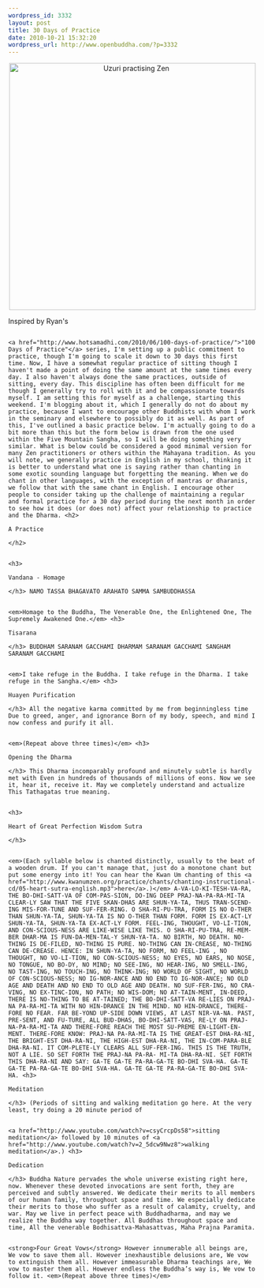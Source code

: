 ```yaml
--- 
wordpress_id: 3332
layout: post
title: 30 Days of Practice
date: 2010-10-21 15:32:20
wordpress_url: http://www.openbuddha.com/?p=3332
---
```

<p style="text-align: center">
                                                                                                                                                                                                                                                                                                                                                                                                                                                                                                                                                                                                                                                                                                                                                                                                                                                                                                                                        <a href="http://www.flickr.com/photos/patries71/3525096406/" title="Uzuri practising Zen by patries71, on Flickr"><img src="http://farm4.static.flickr.com/3334/3525096406_ff12d76066.jpg" width="500" height="500" alt="Uzuri practising Zen" /></a>
                                                                                                                                                                                                                                                                                                                                                                                                                                                                                                                                                                                                                                                                                                                                                                                                                                                                                                                                      </p> Inspired by Ryan's 
                                                                                                                                                                                                                                                                                                                                                                                                                                                                                                                                                                                                                                                                                                                                                                                                                                                                                                                                      
                                                                                                                                                                                                                                                                                                                                                                                                                                                                                                                                                                                                                                                                                                                                                                                                                                                                                                                                      <a href="http://www.hotsamadhi.com/2010/06/100-days-of-practice/">"100 Days of Practice"</a> series, I'm setting up a public commitment to practice, though I'm going to scale it down to 30 days this first time. Now, I have a somewhat regular practice of sitting though I haven't made a point of doing the same amount at the same times every day. I also haven't always done the same practices, outside of sitting, every day. This discipline has often been difficult for me though I generally try to roll with it and be compassionate towards myself. I am setting this for myself as a challenge, starting this weekend. I'm blogging about it, which I generally do not do about my practice, because I want to encourage other Buddhists with whom I work in the seminary and elsewhere to possibly do it as well. As part of this, I've outlined a basic practice below. I'm actually going to do a bit more than this but the form below is drawn from the one used within the Five Mountain Sangha, so I will be doing something very similar. What is below could be considered a good minimal version for many Zen practitioners or others within the Mahayana tradition. As you will note, we generally practice in English in my school, thinking it is better to understand what one is saying rather than chanting in some exotic sounding language but forgetting the meaning. When we do chant in other languages, with the exception of mantras or dharanis, we follow that with the same chant in English. I encourage other people to consider taking up the challenge of maintaining a regular and formal practice for a 30 day period during the next month in order to see how it does (or does not) affect your relationship to practice and the Dharma. <h2>
                                                                                                                                                                                                                                                                                                                                                                                                                                                                                                                                                                                                                                                                                                                                                                                                                                                                                                                                        A Practice
                                                                                                                                                                                                                                                                                                                                                                                                                                                                                                                                                                                                                                                                                                                                                                                                                                                                                                                                      </h2>
                                                                                                                                                                                                                                                                                                                                                                                                                                                                                                                                                                                                                                                                                                                                                                                                                                                                                                                                      
                                                                                                                                                                                                                                                                                                                                                                                                                                                                                                                                                                                                                                                                                                                                                                                                                                                                                                                                      <h3>
                                                                                                                                                                                                                                                                                                                                                                                                                                                                                                                                                                                                                                                                                                                                                                                                                                                                                                                                        Vandana - Homage
                                                                                                                                                                                                                                                                                                                                                                                                                                                                                                                                                                                                                                                                                                                                                                                                                                                                                                                                      </h3> NAMO TASSA BHAGAVATO ARAHATO SAMMA SAMBUDDHASSA 
                                                                                                                                                                                                                                                                                                                                                                                                                                                                                                                                                                                                                                                                                                                                                                                                                                                                                                                                      
                                                                                                                                                                                                                                                                                                                                                                                                                                                                                                                                                                                                                                                                                                                                                                                                                                                                                                                                      <em>Homage to the Buddha, The Venerable One, the Enlightened One, The Supremely Awakened One.</em> <h3>
                                                                                                                                                                                                                                                                                                                                                                                                                                                                                                                                                                                                                                                                                                                                                                                                                                                                                                                                        Tisarana
                                                                                                                                                                                                                                                                                                                                                                                                                                                                                                                                                                                                                                                                                                                                                                                                                                                                                                                                      </h3> BUDDHAM SARANAM GACCHAMI DHARMAM SARANAM GACCHAMI SANGHAM SARANAM GACCHAMI 
                                                                                                                                                                                                                                                                                                                                                                                                                                                                                                                                                                                                                                                                                                                                                                                                                                                                                                                                      
                                                                                                                                                                                                                                                                                                                                                                                                                                                                                                                                                                                                                                                                                                                                                                                                                                                                                                                                      <em>I take refuge in the Buddha. I take refuge in the Dharma. I take refuge in the Sangha.</em> <h3>
                                                                                                                                                                                                                                                                                                                                                                                                                                                                                                                                                                                                                                                                                                                                                                                                                                                                                                                                        Huayen Purification
                                                                                                                                                                                                                                                                                                                                                                                                                                                                                                                                                                                                                                                                                                                                                                                                                                                                                                                                      </h3> All the negative karma committed by me from beginningless time Due to greed, anger, and ignorance Born of my body, speech, and mind I now confess and purify it all. 
                                                                                                                                                                                                                                                                                                                                                                                                                                                                                                                                                                                                                                                                                                                                                                                                                                                                                                                                      
                                                                                                                                                                                                                                                                                                                                                                                                                                                                                                                                                                                                                                                                                                                                                                                                                                                                                                                                      <em>(Repeat above three times)</em> <h3>
                                                                                                                                                                                                                                                                                                                                                                                                                                                                                                                                                                                                                                                                                                                                                                                                                                                                                                                                        Opening the Dharma
                                                                                                                                                                                                                                                                                                                                                                                                                                                                                                                                                                                                                                                                                                                                                                                                                                                                                                                                      </h3> This Dharma incomparably profound and minutely subtle is hardly met with Even in hundreds of thousands of millions of eons. Now we see it, hear it, receive it. May we completely understand and actualize This Tathagatas true meaning. 
                                                                                                                                                                                                                                                                                                                                                                                                                                                                                                                                                                                                                                                                                                                                                                                                                                                                                                                                      
                                                                                                                                                                                                                                                                                                                                                                                                                                                                                                                                                                                                                                                                                                                                                                                                                                                                                                                                      <h3>
                                                                                                                                                                                                                                                                                                                                                                                                                                                                                                                                                                                                                                                                                                                                                                                                                                                                                                                                        Heart of Great Perfection Wisdom Sutra
                                                                                                                                                                                                                                                                                                                                                                                                                                                                                                                                                                                                                                                                                                                                                                                                                                                                                                                                      </h3>
                                                                                                                                                                                                                                                                                                                                                                                                                                                                                                                                                                                                                                                                                                                                                                                                                                                                                                                                      
                                                                                                                                                                                                                                                                                                                                                                                                                                                                                                                                                                                                                                                                                                                                                                                                                                                                                                                                      <em>(Each syllable below is chanted distinctly, usually to the beat of a wooden drum. If you can't manage that, just do a monotone chant but put some energy into it! You can hear the Kwan Um chanting of this <a href="http://www.kwanumzen.org/practice/chants/chanting-instructional-cd/05-heart-sutra-english.mp3">here</a>.)</em> A‐VA‐LO‐KI‐TESH‐VA‐RA, THE BO‐DHI‐SATT‐VA OF COM‐PAS‐SION, DO‐ING DEEP PRAJ‐NA‐PA‐RA‐MI‐TA CLEAR‐LY SAW THAT THE FIVE SKAN‐DHAS ARE SHUN‐YA‐TA, THUS TRAN‐SCEND‐ING MIS‐FOR‐TUNE AND SUF‐FER‐RING. O SHA‐RI‐PU‐TRA, FORM IS NO O‐THER THAN SHUN‐YA‐TA, SHUN‐YA‐TA IS NO O‐THER THAN FORM. FORM IS EX‐ACT‐LY SHUN‐YA‐TA, SHUN‐YA‐TA EX‐ACT‐LY FORM. FEEL‐ING, THOUGHT, VO‐LI‐TION, AND CON‐SCIOUS‐NESS ARE LIKE‐WISE LIKE THIS. O SHA‐RI‐PU‐TRA, RE‐MEM‐BER DHAR‐MA IS FUN‐DA‐MEN‐TAL‐Y SHUN‐YA‐TA. NO BIRTH, NO DEATH. NO‐THING IS DE‐FILED, NO‐THING IS PURE. NO‐THING CAN IN‐CREASE, NO‐THING CAN DE‐CREASE. HENCE: IN SHUN‐YA‐TA, NO FORM, NO FEEL‐ING , NO THOUGHT, NO VO‐LI‐TION, NO CON‐SCIOUS‐NESS; NO EYES, NO EARS, NO NOSE, NO TONGUE, NO BO‐DY, NO MIND; NO SEE‐ING, NO HEAR‐ING, NO SMELL‐ING, NO TAST‐ING, NO TOUCH‐ING, NO THINK‐ING; NO WORLD OF SIGHT, NO WORLD OF CON‐SCIOUS‐NESS; NO IG‐NOR‐ANCE AND NO END TO IG‐NOR‐ANCE; NO OLD AGE AND DEATH AND NO END TO OLD AGE AND DEATH. NO SUF‐FER‐ING, NO CRA‐VING, NO EX‐TINC‐ION, NO PATH; NO WIS‐DOM; NO AT‐TAIN‐MENT, IN‐DEED, THERE IS NO‐THING TO BE AT‐TAINED; THE BO‐DHI‐SATT‐VA RE‐LIES ON PRAJ‐NA PA‐RA‐MI‐TA WITH NO HIN‐DRANCE IN THE MIND. NO HIN‐DRANCE, THERE‐FORE NO FEAR. FAR BE‐YOND UP‐SIDE DOWN VIEWS, AT LAST NIR‐VA‐NA. PAST, PRE‐SENT, AND FU‐TURE, ALL BUD‐DHAS, BO‐DHI‐SATT‐VAS, RE‐LY ON PRAJ‐NA‐PA‐RA‐MI‐TA AND THERE‐FORE REACH THE MOST SU‐PREME EN‐LIGHT‐EN‐MENT. THERE‐FORE KNOW: PRAJ‐NA PA‐RA‐MI‐TA IS THE GREAT‐EST DHA‐RA‐NI, THE BRIGHT‐EST DHA‐RA‐NI, THE HIGH‐EST DHA‐RA‐NI, THE IN‐COM‐PARA‐BLE DHA‐RA‐NI. IT COM‐PLETE‐LY CLEARS ALL SUF‐FER‐ING. THIS IS THE TRUTH, NOT A LIE. SO SET FORTH THE PRAJ‐NA PA‐RA‐ MI‐TA DHA‐RA‐NI. SET FORTH THIS DHA‐RA‐NI AND SAY: GA‐TE GA‐TE PA‐RA‐GA‐TE BO‐DHI SVA‐HA. GA‐TE GA‐TE PA‐RA‐GA‐TE BO‐DHI SVA‐HA. GA‐TE GA‐TE PA‐RA‐GA‐TE BO‐DHI SVA‐HA. <h3>
                                                                                                                                                                                                                                                                                                                                                                                                                                                                                                                                                                                                                                                                                                                                                                                                                                                                                                                                        Meditation
                                                                                                                                                                                                                                                                                                                                                                                                                                                                                                                                                                                                                                                                                                                                                                                                                                                                                                                                      </h3> (Periods of sitting and walking meditation go here. At the very least, try doing a 20 minute period of 
                                                                                                                                                                                                                                                                                                                                                                                                                                                                                                                                                                                                                                                                                                                                                                                                                                                                                                                                      
                                                                                                                                                                                                                                                                                                                                                                                                                                                                                                                                                                                                                                                                                                                                                                                                                                                                                                                                      <a href="http://www.youtube.com/watch?v=csyCrcpDs58">sitting meditation</a> followed by 10 minutes of <a href="http://www.youtube.com/watch?v=2_5dcw9Nwz8">walking meditation</a>.) <h3>
                                                                                                                                                                                                                                                                                                                                                                                                                                                                                                                                                                                                                                                                                                                                                                                                                                                                                                                                        Dedication
                                                                                                                                                                                                                                                                                                                                                                                                                                                                                                                                                                                                                                                                                                                                                                                                                                                                                                                                      </h3> Buddha Nature pervades the whole universe existing right here, now. Whenever these devoted invocations are sent forth, they are perceived and subtly answered. We dedicate their merits to all members of our human family, throughout space and time. We especially dedicate their merits to those who suffer as a result of calamity, cruelty, and war. May we live in perfect peace with Buddhadharma, and may we realize the Buddha way together. All Buddhas throughout space and time, All the venerable Bodhisattva‐Mahasattvas, Maha Prajna Paramita. 
                                                                                                                                                                                                                                                                                                                                                                                                                                                                                                                                                                                                                                                                                                                                                                                                                                                                                                                                      
                                                                                                                                                                                                                                                                                                                                                                                                                                                                                                                                                                                                                                                                                                                                                                                                                                                                                                                                      <strong>Four Great Vows</strong> However innumerable all beings are, We vow to save them all. However inexhaustible delusions are, We vow to extinguish them all. However immeasurable Dharma teachings are, We vow to master them all. However endless the Buddha’s way is, We vow to follow it. <em>(Repeat above three times)</em>